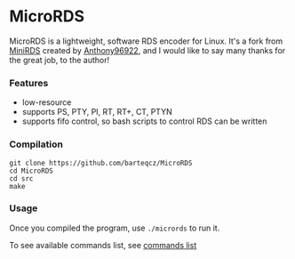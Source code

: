 # MicroRDS

MicroRDS is a lightweight, software RDS encoder for Linux.
It's a fork from [MiniRDS](https://github.com/Anthony96922/MiniRDS) created by [Anthony96922](https://github.com/Anthony96922), and I would like to say many thanks for the great job, to the author!

### Features

- low-resource
- supports PS, PTY, PI, RT, RT+, CT, PTYN
- supports fifo control, so bash scripts to control RDS can be written

### Compilation

```
git clone https://github.com/barteqcz/MicroRDS
cd MicroRDS
cd src
make
```
### Usage

Once you compiled the program, use `./micrords` to run it. 

To see available commands list, see [commands list](https://github.com/barteqcz/MicroRDS/blob/main/doc/command_list.md)
